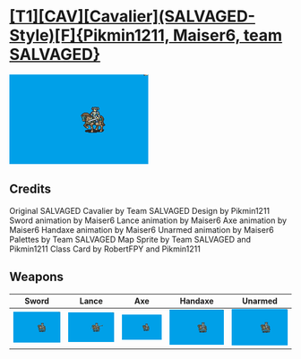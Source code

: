 # [\[T1\]\[CAV\]\[Cavalier\]\(SALVAGED-Style\)\[F\]{Pikmin1211, Maiser6, team SALVAGED}](./)

<img src="./1.%20Sword%20(Maiser6)/Sword_000.png" alt="[T1][CAV][Cavalier](SALVAGED-Style)[F]{Pikmin1211, Maiser6, team SALVAGED} standing" />

## Credits

Original SALVAGED Cavalier by Team SALVAGED
Design by Pikmin1211
Sword animation by Maiser6
Lance animation by Maiser6
Axe animation by Maiser6
Handaxe animation by Maiser6
Unarmed animation by Maiser6
Palettes by Team SALVAGED
Map Sprite by Team SALVAGED and Pikmin1211
Class Card by RobertFPY and Pikmin1211


## Weapons


|Sword |Lance |Axe |Handaxe |Unarmed |
|  :---: | :---: | :---: | :---: | :---: |
| <img alt="Sword animation" src="./1.%20Sword%20(Maiser6)/Sword.gif" /> | <img alt="Lance animation" src="./2.%20Lance%20(Maiser6)/Lance.gif" /> | <img alt="Axe animation" src="./3.%20Axe%20(Maiser6)/Axe.gif" /> | <img alt="Handaxe animation" src="./4.%20Handaxe%20(Maiser6)/Handaxe.gif" /> | <img alt="Unarmed animation" src="./8.%20Unarmed%20(Maiser6)/Unarmed.gif" /> |
